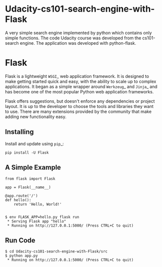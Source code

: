 # Udacity-cs101-search-engine-with-Flask
A very simple search engine implemented by python which contains only simple functions.
The code Udacity course was developed from the cs101-search engine. 
The application was developed with python-flask.

Flask
=====

Flask is a lightweight `WSGI`_ web application framework. It is designed
to make getting started quick and easy, with the ability to scale up to
complex applications. It began as a simple wrapper around `Werkzeug`_
and `Jinja`_ and has become one of the most popular Python web
application frameworks.

Flask offers suggestions, but doesn't enforce any dependencies or
project layout. It is up to the developer to choose the tools and
libraries they want to use. There are many extensions provided by the
community that make adding new functionality easy.


Installing
----------

Install and update using `pip`_:


    pip install -U Flask


A Simple Example
----------------


    from flask import Flask

    app = Flask(__name__)

    @app.route('/')
    def hello():
        return 'Hello, World!'


    $ env FLASK_APP=hello.py flask run
     * Serving Flask app "hello"
     * Running on http://127.0.0.1:5000/ (Press CTRL+C to quit)

Run Code 
--------

    $ cd Udacity-cs101-search-engine-with-Flask/src
    $ python app.py
     * Running on http://127.0.0.1:5000/ (Press CTRL+C to quit)
